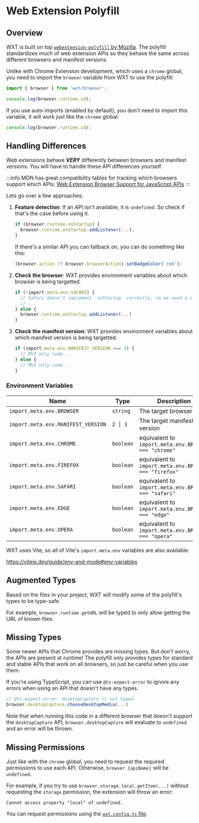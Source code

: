 # Web Extension Polyfill

## Overview

WXT is built on top [`webextension-polyfill` by Mozilla](https://www.npmjs.com/package/webextension-polyfill). The polyfill standardizes much of web extension APIs so they behave the same across different browsers and manifest versions.

Unlike with Chrome Extension development, which uses a `chrome` global, you need to import the `browser` variable from WXT to use the polyfill:

```ts
import { browser } from 'wxt/browser';

console.log(browser.runtime.id);
```

If you use auto-imports (enabled by default), you don't need to import this variable, it will work just like the `chrome` global:

```ts
console.log(browser.runtime.id);
```

## Handling Differences

Web extensions behave **_VERY_** differently between browsers and manifest versions. You will have to handle these API differences yourself.

:::info
MDN has great compatibility tables for tracking which browsers support which APIs: [Web Extension Browser Support for JavaScript APIs](https://developer.mozilla.org/en-US/docs/Mozilla/Add-ons/WebExtensions/Browser_support_for_JavaScript_APIs)
:::

Lets go over a few approaches:

1. **Feature detection**: If an API isn't available, it is `undefined`. So check if that's the case before using it.

   ```ts
   if (browser.runtime.onStartup) {
     browser.runtime.onStartup.addListener(...);
   }
   ```

   If there's a similar API you can fallback on, you can do something like this:

   ```ts
   (browser.action ?? browser.browserAction).setBadgeColor('red');
   ```

2. **Check the browser**: WXT provides environment variables about which browser is being targetted.
   ```ts
   if (!import.meta.env.SAFARI) {
     // Safari doesn't implement `onStartup` correctly, so we need a custom solution
     // ...
   } else {
     browser.runtime.onStartup.addListener(...)
   }
   ```
3. **Check the manifest version**: WXT provides environment variables about which manifest version is being targetted.
   ```ts
   if (import.meta.env.MANIFEST_VERSION === 3) {
     // MV3 only code...
   } else {
     // MV2 only code...
   }
   ```

### Environment Variables

| Name                               | Type      | Description                                           |
| ---------------------------------- | --------- | ----------------------------------------------------- |
| `import.meta.env.BROWSER`          | `string`  | The target browser                                    |
| `import.meta.env.MANIFEST_VERSION` | `2 │ 3`   | The target manifest version                           |
| `import.meta.env.CHROME`           | `boolean` | equivalent to `import.meta.env.BROWSER === "chrome"`  |
| `import.meta.env.FIREFOX`          | `boolean` | equivalent to `import.meta.env.BROWSER === "firefox"` |
| `import.meta.env.SAFARI`           | `boolean` | equivalent to `import.meta.env.BROWSER === "safari"`  |
| `import.meta.env.EDGE`             | `boolean` | equivalent to `import.meta.env.BROWSER === "edge"`    |
| `import.meta.env.OPERA`            | `boolean` | equivalent to `import.meta.env.BROWSER === "opera"`   |

WXT uses Vite, so all of Vite's `import.meta.env` variables are also available:

<https://vitejs.dev/guide/env-and-mode#env-variables>

## Augmented Types

Based on the files in your project, WXT will modify some of the polyfill's types to be type-safe.

For example, `browser.runtime.getURL` will be typed to only allow getting the URL of known files.

## Missing Types

Some newer APIs that Chrome provides are missing types. But don't worry, the APIs are present at runtime! The polyfill only provides types for standard and stable APIs that work on all browsers, so just be careful when you use them.

If you're using TypeScript, you can use `@ts-expect-error` to ignore any errors when using an API that doesn't have any types.

```ts
// @ts-expect-error: desktopCapture is not typed
browser.desktopCapture.chooseDesktopMedia(...)
```

Note that when running this code in a different browser that doesn't support the `desktopCapture` API, `browser.desktopCapture` will evaluate to `undefined` and an error will be thrown.

## Missing Permissions

Just like with the `chrome` global, you need to request the required permissions to use each API. Otherwise, `browser.{apiName}` will be `undefined`.

For example, if you try to use `browser.storage.local.getItem(...)` without requesting the `storage` permission, the extension will throw an error:

```
Cannot access property "local" of undefined.
```

You can request permissions using the [`wxt.config.ts` file](/guide/directory-structure/wxt-config#permissions).
